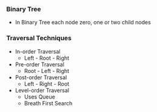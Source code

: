 ### Binary Tree
- In Binary Tree each node zero, one or two child nodes

### Traversal Techniques
- In-order Traversal
  - Left - Root - Right
- Pre-order Traversal
  - Root - Left - Right
- Post-order Traversal
  - Left - Right - Root
- Level-order Traversal
  - Uses Queue
  - Breath First Search

